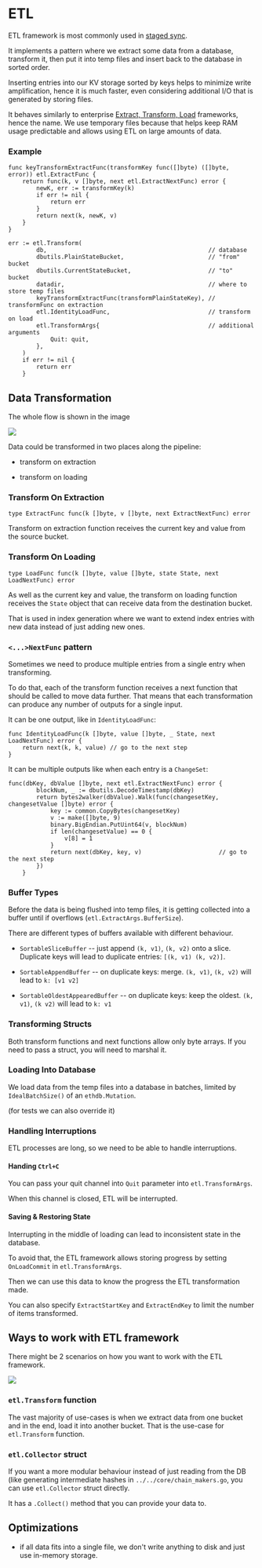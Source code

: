# ETL
ETL framework is most commonly used in [staged sync](https://github.com/erigontech/erigon/blob/main/eth/stagedsync/README.md).

It implements a pattern where we extract some data from a database, transform it,
then put it into temp files and insert back to the database in sorted order.

Inserting entries into our KV storage sorted by keys helps to minimize write
amplification, hence it is much faster, even considering additional I/O that
is generated by storing files.

It behaves similarly to enterprise [Extract, Transform, Load](https://en.wikipedia.org/wiki/Extract,_transform,_load) frameworks, hence the name.
We use temporary files because that helps keep RAM usage predictable and allows
using ETL on large amounts of data.

### Example

```
func keyTransformExtractFunc(transformKey func([]byte) ([]byte, error)) etl.ExtractFunc {
	return func(k, v []byte, next etl.ExtractNextFunc) error {
		newK, err := transformKey(k)
		if err != nil {
			return err
		}
		return next(k, newK, v)
	}
}

err := etl.Transform(
		db,                                              // database 
		dbutils.PlainStateBucket,                        // "from" bucket
		dbutils.CurrentStateBucket,                      // "to" bucket
		datadir,                                         // where to store temp files
		keyTransformExtractFunc(transformPlainStateKey), // transformFunc on extraction
		etl.IdentityLoadFunc,                            // transform on load
		etl.TransformArgs{                               // additional arguments
			Quit: quit,
		},
	)
	if err != nil {
		return err
	}

```

## Data Transformation

The whole flow is shown in the image 

![](./ETL.png)

Data could be transformed in two places along the pipeline:

* transform on extraction

* transform on loading

### Transform On Extraction

`type ExtractFunc func(k []byte, v []byte, next ExtractNextFunc) error`

Transform on extraction function receives the current key and value from the
source bucket.

### Transform On Loading

`type LoadFunc func(k []byte, value []byte, state State, next LoadNextFunc) error`

As well as the current key and value, the transform on loading function
receives the `State` object that can receive data from the destination bucket.

That is used in index generation where we want to extend index entries with new
data instead of just adding new ones.

### `<...>NextFunc` pattern

Sometimes we need to produce multiple entries from a single entry when
transforming.

To do that, each of the transform function receives a next function that should
be called to move data further. That means that each transformation can produce
any number of outputs for a single input.

It can be one output, like in `IdentityLoadFunc`:

```
func IdentityLoadFunc(k []byte, value []byte, _ State, next LoadNextFunc) error {
	return next(k, k, value) // go to the next step
}
```

It can be multiple outputs like when each entry is a `ChangeSet`:

```
func(dbKey, dbValue []byte, next etl.ExtractNextFunc) error {
		blockNum, _ := dbutils.DecodeTimestamp(dbKey)
		return bytes2walker(dbValue).Walk(func(changesetKey, changesetValue []byte) error {
			key := common.CopyBytes(changesetKey)
			v := make([]byte, 9)
			binary.BigEndian.PutUint64(v, blockNum)
			if len(changesetValue) == 0 {
				v[8] = 1
			}
			return next(dbKey, key, v)                      // go to the next step
		})
	}
```

### Buffer Types

Before the data is being flushed into temp files, it is getting collected into
a buffer until if overflows (`etl.ExtractArgs.BufferSize`).

There are different types of buffers available with different behaviour.

* `SortableSliceBuffer` -- just append `(k, v1)`, `(k, v2)` onto a slice. Duplicate keys
    will lead to duplicate entries: `[(k, v1) (k, v2)]`.

* `SortableAppendBuffer` -- on duplicate keys: merge. `(k, v1)`, `(k, v2)`
    will lead to `k: [v1 v2]`

* `SortableOldestAppearedBuffer` -- on duplicate keys: keep the oldest. `(k,
    v1)`, `(k v2)` will lead to `k: v1`

### Transforming Structs 

Both transform functions and next functions allow only byte arrays.
If you need to pass a struct, you will need to marshal it.

### Loading Into Database

We load data from the temp files into a database in batches, limited by
`IdealBatchSize()` of an `ethdb.Mutation`.

(for tests we can also override it)

### Handling Interruptions

ETL processes are long, so we need to be able to handle interruptions.

#### Handing `Ctrl+C`

You can pass your quit channel into `Quit` parameter into `etl.TransformArgs`.

When this channel is closed, ETL will be interrupted.

#### Saving & Restoring State

Interrupting in the middle of loading can lead to inconsistent state in the
database.

To avoid that, the ETL framework allows storing progress by setting `OnLoadCommit` in `etl.TransformArgs`.

Then we can use this data to know the progress the ETL transformation made.

You can also specify `ExtractStartKey` and `ExtractEndKey` to limit the number
of items transformed.

## Ways to work with ETL framework

There might be 2 scenarios on how you want to work with the ETL framework.

![](./ETL-collector.png)

### `etl.Transform` function

The vast majority of use-cases is when we extract data from one bucket and in
the end, load it into another bucket. That is the use-case for `etl.Transform`
function.

### `etl.Collector` struct

If you want a more modular behaviour instead of just reading from the DB (like
generating intermediate hashes in `../../core/chain_makers.go`, you can use
`etl.Collector` struct directly.

It has a `.Collect()` method that you can provide your data to.


## Optimizations

* if all data fits into a single file, we don't write anything to disk and just
    use in-memory storage.
